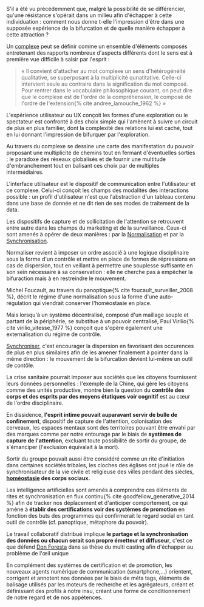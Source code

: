 S'il a été vu précédemment que, malgré la possibilité de se différencier, qu'une résistance s'opérait dans un milieu afin d'échapper à cette individuation : comment nous donne t-elle l'impression d'être dans une supposée expérience de la bifurcation et de quelle manière échapper à cette attraction ?

Un [complexe](https://bifurcation.etxetxe.fr/7-annexes/lexique/) peut se définir comme un ensemble d'éléments composés entretenant des rapports nombreux d'aspects différents dont le sens est à première vue difficile à saisir par l'esprit :

>« Il convient d'attacher au mot complexe un sens d'hétérogénéité qualitative, se superposant à la multiplicité qunatitative. Celle-ci intervient seule au contraire dans la signification du mot composé. Pour rentrer dans le vocabulaire philosophique courant, on peut dire que le complexe est de l'ordre de la compréhension, le composé de l'ordre de l'extension{% cite andree_lamouche_1962 %} »

L'expérience utilisateur ou UX conçoit les formes d'une exploration ou le spectateur est confronté à des choix simple qui l'amènent à suivre un circuit de plus en plus familier, dont la complexité des relations lui est caché, tout en lui donnant l'impression de bifurquer par l'exploration.

Au travers du complexe se dessine une carte des manifestation du pouvoir proposant une multiplicité de chemins tout en fermant d'éventuelles sorties : le paradoxe des réseaux globalisés et de fournir une multitude d'embranchement tout en balisant ces choix par de multiples intermédiaires.

L'interface utilisateur est le dispositif de communication entre l'utilisateur et ce complexe. Celui-ci conçoit les champs des modalités des interactions possible : un profil d'utilisateur n'est que l'abstraction d'un tableau contenu dans une base de donnée et ne dit rien de ses modes de traitement de la data.

Les dispositifs de capture et de sollicitation de l'attention se retrouvent entre autre dans les champs du marketing et de la surveillance. Ceux-ci sont amenés à opérer de deux manières : par la [Normalisation](https://bifurcation.etxetxe.fr/7-annexes/lexique/) et par la [Synchronisation](https://bifurcation.etxetxe.fr/7-annexes/lexique/).

Normaliser revient à imposer un ordre associé à une logique disciplinaire sous la forme d'un contrôle et mettre en place de formes de répressions en cas de dispersion, tout en veillant à permettre une souplesse suffisante en son sein nécessaire à sa conservation : elle ne cherche pas à empêcher la bifuraction mais à en restreindre le mouvement.

Michel Foucault, au travers du panoptique{% cite foucault_surveiller_2008 %}, décrit le régime d'une normalisation sous la forme d'une auto-régulation qui viendrait conserver l'homéostasie en place.

Mais lorsqu'à un système décentralisé, composé d'un maillage souple et partant de la périphérie, se substitue à un pouvoir centralisé, Paul Virilio{% cite virilio_vitesse_1977 %} conçoit que s'opère également une externalisation du régime de contrôle.

[Synchroniser](https://bifurcation.etxetxe.fr/7-annexes/lexique/), c'est encourager la dispersion en favorisant des occurences de plus en plus similaires afin de les amener finalement à pointer dans la même direction : le mouvement de la bifurcation devient lui-même un outil de contôle.

La crise sanitaire pourrait imposer aux sociétés que les citoyens fournissent leurs données personnelles : l'exemple de la Chine, qui gère les citoyens comme des unités productive, montre bien la question du **contrôle des corps et des esprits par des moyens étatiques voir cognitif** est au cœur de l'ordre disciplinaire.

En dissidence, **l'esprit intime pouvait auparavant servir de bulle de confinement**, dispositif de capture de l'attention, colonisation des cerveaux, les espaces mentaux sont des territoires pouvant être envahi par des marques comme par notre entourage par le biais de **systèmes de capture de l'attention**, excluant toute possibilité de sortir du groupe, de s'émanciper (l'exclusion équivalait à la mort).

Sortir du groupe pouvait aussi être considéré comme un rite d'initiation dans certaines sociétés tribales, les cloches des églises ont joué le rôle de synchronisateur de la vie civile et religieuse des villes pendant des siècles, **[homéostasie](https://bifurcation.etxetxe.fr/7-annexes/lexique/) des corps sociaux.**

Les intelligence artificielles sont amenés à comprendre ces éléments de rites et synchronisation en flux continu{% cite goodfellow_generative_2014 %} afin de tracker nos déplacement et d'anticiper comportement, ce qui amène à **établir des certifications voir des systèmes de promotion** en fonction des buts des programmes qui confirmerait le regard social en tant outil de contrôle (cf. panoptique, métaphore du pouvoir).

Le travail collaboratif distribué implique **le partage et la synchronisation des données ou chacun serait son propre émetteur et diffuseur**, c'est ce que défend [Don Foresta](https://www.youtube.com/watch?v=iRGWVtc_Jbc) dans sa thèse du multi casting afin d'échapper au problème de l'œil unique

En complément des systèmes de certification et de promotion, les nouveaux agents numérique de communication (smartphone,...) orientent, corrigent et annotent nos données par le biais de méta tags, éléments de balisage utilisés par les moteurs de recherche et les agrégateurs, créant et définissant des profils à notre insu, créant une forme de conditionnement de notre regard et de nos appétences.
